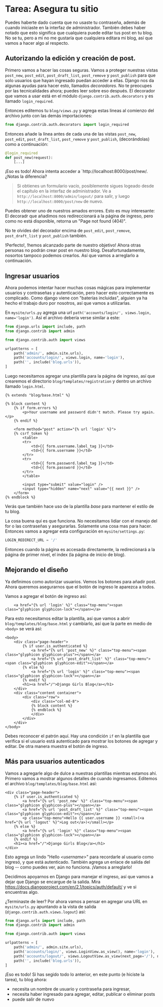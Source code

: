 # Tarea: Asegura tu sitio

Puedes haberte dado cuenta que no usaste tu contraseña, además de cuando iniciaste en la interfaz de administrador. También debes haber notado que esto significa que cualquiera puede editar tus post en tu blog. No se tu, pero a mi no me gustaría que cualquiera editara mi blog, así que vamos a hacer algo al respecto.

## Autorizando la edición y creación de post.

Primero vamos a hacer las cosas seguras. Vamos a proteger nuestras vistas `post_new`, `post_edit`, `post_draft_list`, `post_remove` y `post_publish` para que solo usuarios que hayan ingresado puedan acceder a ellas. Django nos da algunas ayudas para hacer esto, llamados _decoradores_. No te preocupes por las tecnicalidades ahora; puedes leer sobre eso después. El decorador que vamos a usar está en el módulo `django.contrib.auth.decorators` y es llamado `login_required`.

Entonces editemos tu `blog/views.py` y agrega estas lineas al comienzo del archivo junto con las demás importaciones:

```python
from django.contrib.auth.decorators import login_required
```

Entonces añade la línea antes de cada una de las vistas `post_new`, `post_edit`, `post_draft_list`, `post_remove` y `post_publish`, (decorándolas) como a continuación:

```python
@login_required
def post_new(request):
    [...]
```

¡Eso es todo! Ahora intenta acceder a `http://localhost:8000/post/new/. ¿Notas la diferencia?

> Si obtienes un formulario vacío, posiblemente sigues logeado desde el capítulo en la interfaz de administrador. Ve a `http://localhost:8000/admin/logout/` para salir, y luego `http://localhost:8000/post/new` de nuevo.

Puedes obtener uno de nuestros amados errores. Esto es muy interesante: El decoradr que añadimos nos redireccionará a la página de ingreso, pero como no está disponible, retorna un "Page not found (404)".

No te olvides del decorador encima de `post_edit`, `post_remove`, `post_draft_list` y `post_publish` también.

!Perfecto!, !hemos alcanzado parte de nuestro objetivo! Ahora otras personas no podrán crear post en nuestro blog. Desafortunadamente, nosortos tampoco podemos crearlos. Así que vamos a arreglarlo a continuación.

## Ingresar usuarios

Ahora podemos intentar hacer muchas cosas mágicas para implementar usuarios y contraseñas y autenticación, pero hacer esto correctamente es complicado. Como django viene con "baterías incluidas", alguien ya ha hecho el trabajo duro por nosotros, así que vamos a utilizarlas.

En `mysite/urls.py` agrega una url `path('accounts/login/', views.login, name='login')`. Así el archivo debería verse similar a este:

```python
from django.urls import include, path
from django.contrib import admin

from django.contrib.auth import views

urlpatterns = [
    path('admin/', admin.site.urls),
    path('accounts/login/', views.login, name='login'),
    path('', include('blog.urls')),
]
```

Luego necesitamos agregar una plantilla para la página de ingreso, así que crearemos el directorio `blog/templates/registration` y dentro un archivo llamado `login.html`.

```django
{% extends "blog/base.html" %}

{% block content %}
    {% if form.errors %}
        <p>Your username and password didn't match. Please try again.</p>
    {% endif %}

    <form method="post" action="{% url 'login' %}">
    {% csrf_token %}
        <table>
        <tr>
            <td>{{ form.username.label_tag }}</td>
            <td>{{ form.username }}</td>
        </tr>
        <tr>
            <td>{{ form.password.label_tag }}</td>
            <td>{{ form.password }}</td>
        </tr>
        </table>

        <input type="submit" value="login" />
        <input type="hidden" name="next" value="{{ next }}" />
    </form>
{% endblock %}
```

Verás  que también hace uso de la plantilla _base_ para mantener el estilo de tu blog.

La cosa buena quí es que funciona. No necesitamos lidiar con el manejo del for o las contraseñas y asegurarlas. Solamente una cosa mas para hacer. Entonces vamos a agregar esta configuración en `mysite/settings.py`:

```python
LOGIN_REDIRECT_URL = '/'
```

Entonces cuando la página es accesada directamente, la redirecionará a la página de primer nivel, el index (la página de inicio de blog).

## Mejorando el diseño

Ya definimos como autorizar usuarios. Vemos los botones para añadir post. Ahora queremos asegurarnos que el botón de ingreso le aparezca a todos.

Vamos a agregar el botón de ingreso así:

```django
    <a href="{% url 'login' %}" class="top-menu"><span class="glyphicon glyphicon-lock"></span></a>
```

Para esto necesitamos editar la plantilla, así que vamos a abrir `blog/templates/blog/base.html` y cambiarlo, así que la parte en medio de `<body>` se verá así:

```django
<body>
    <div class="page-header">
        {% if user.is_authenticated %}
            <a href="{% url 'post_new' %}" class="top-menu"><span class="glyphicon glyphicon-plus"></span></a>
            <a href="{% url 'post_draft_list' %}" class="top-menu"><span class="glyphicon glyphicon-edit"></span></a>
        {% else %}
            <a href="{% url 'login' %}" class="top-menu"><span class="glyphicon glyphicon-lock"></span></a>
        {% endif %}
        <h1><a href="/">Django Girls Blog</a></h1>
    </div>
    <div class="content container">
        <div class="row">
            <div class="col-md-8">
            {% block content %}
            {% endblock %}
            </div>
        </div>
    </div>
</body>
```

Debes reconocer el patrón aquí. Hay una condición `if` en la plantilla que verifica si el usuario está autenticado para mostrar los botones de agregar y editar. De otra manera muestra el botón de ingreso.

## Más para usuarios autenticados

Vamos a agregarle algo de dulce a nuestras plantillas mientras estamos ahí. Primero vamos a mostrar algunos detalles de cuando ingresamos. Editemos el archivo `blog/templates/blog/base.html` así:

```django
<div class="page-header">
    {% if user.is_authenticated %}
        <a href="{% url 'post_new' %}" class="top-menu"><span class="glyphicon glyphicon-plus"></span></a>
        <a href="{% url 'post_draft_list' %}" class="top-menu"><span class="glyphicon glyphicon-edit"></span></a>
        <p class="top-menu">Hello {{ user.username }} <small>(<a href="{% url 'logout' %}">Log out</a>)</small></p>
    {% else %}
        <a href="{% url 'login' %}" class="top-menu"><span class="glyphicon glyphicon-lock"></span></a>
    {% endif %}
    <h1><a href="/">Django Girls Blog</a></h1>
</div>
```

Esto agrega un lindo "Hello _&lt;username&gt;_" para recordarle al usuario como ingresó, y que está autenticado. También agrega un enlace de salida del blog -- como puedes ver, aún no funciona. ¡Vamos a arreglarlo!

Decidimos apoyarnos en Django para manejar el ingreso, así que vamos a dejar que Django se encargue de la salida. Mira https://docs.djangoproject.com/en/2.1/topics/auth/default/ y ve si encuentras algo.

¿Terminaste de leer? Por ahora vamos a pensar en agregar una URL en `mysite/urls.py` apuntando a la vista de salida (`django.contrib.auth.views.logout`) así:

```python
from django.urls import include, path
from django.contrib import admin

from django.contrib.auth import views

urlpatterns = [
    path('admin/', admin.site.urls),
    path('accounts/login/', views.LoginView.as_view(), name='login'),
    path('accounts/logout/', views.LogoutView.as_view(next_page='/'), name='logout'),
    path('', include('blog.urls')),
]
```

¡Eso es todo! Si has segido todo lo anterior, en este punto (e hiciste la tarea), tu blog ahora:

 - necesita un nombre de usuario y contraseña para ingresar,
 - necesita haber ingresado para agregar, editar, publicar o eliminar posts
 - puede salir de nuevo
